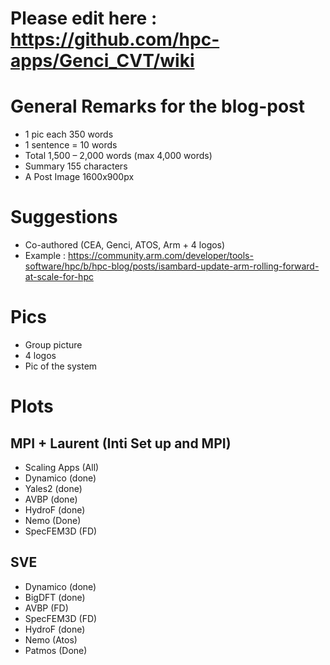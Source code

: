 # Please edit here : https://github.com/hpc-apps/Genci_CVT/wiki 

# General Remarks for the blog-post
*	1  pic each  350 words
*	1 sentence = 10 words
*	Total 1,500 – 2,000 words (max 4,000 words)
*	Summary 155 characters
*	A Post Image 1600x900px

 
# Suggestions
*	Co-authored (CEA, Genci, ATOS, Arm + 4 logos)
*	Example : https://community.arm.com/developer/tools-software/hpc/b/hpc-blog/posts/isambard-update-arm-rolling-forward-at-scale-for-hpc

#	Pics
*	Group picture
*	4 logos
*	Pic of the system

#	Plots
## MPI + Laurent (Inti Set up and MPI)
*	Scaling Apps (All)
*	Dynamico (done)
*	Yales2 (done)
*	AVBP (done)
*	HydroF (done)
*	Nemo (Done)
*	SpecFEM3D (FD)
##	SVE
*	Dynamico (done)
*	BigDFT (done)
*	AVBP (FD)
*	SpecFEM3D (FD)
*	HydroF (done)
*	Nemo (Atos)
*	Patmos (Done)
